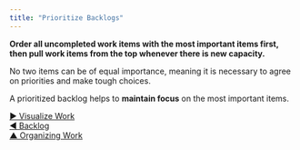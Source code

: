 ```yaml
---
title: "Prioritize Backlogs"
---
```



**Order all uncompleted work items with the most important items first, then pull work items from the top whenever there is new capacity.**

No two items can be of equal importance, meaning it is necessary to agree on priorities and make tough choices.

A prioritized backlog helps to **maintain focus** on the most important items.

[&#9654; Visualize Work](visualize-work.html)<br/>[&#9664; Backlog](backlog.html)<br/>[&#9650; Organizing Work](organizing-work.html)

